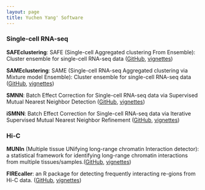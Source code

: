 ```yaml
---
layout: page
title: Yuchen Yang' Software
---
```


### Single-cell RNA-seq

**SAFEclustering**: SAFE (Single-cell Aggregated clustering From Ensemble): Cluster ensemble for single-cell RNA-seq data ([GitHub](https://github.com/yycunc/SAFEclustering), [vignettes](https://github.com/yycunc/SAFEclustering/blob/master/README.md))

**SAMEclustering**: SAME (Single-cell RNA-seq Aggregated clustering via Mixture model Ensemble): Cluster ensemble for single-cell RNA-seq data ([GitHub](https://github.com/yycunc/SAMEclustering), [vignettes](https://github.com/yycunc/SAMEclustering/blob/master/README.md))

**SMNN**: Batch Effect Correction for Single-cell RNA-seq data via Supervised Mutual Nearest Neighbor Detection ([GitHub](https://github.com/yycunc/SMNN), [vignettes](https://github.com/yycunc/SMNN/blob/master/README.md))

**iSMNN**: Batch Effect Correction for Single-cell RNA-seq data via Iterative Supervised Mutual Nearest Neighbor Refinement ([GitHub](https://github.com/yycunc/iSMNN), [vignettes](https://github.com/yycunc/iSMNN/blob/main/README.md))

### Hi-C

**MUNIn** (Multiple tissue UNifying long-range chromatin Interaction detector): a statistical framework for identifying long-range chromatin interactions from multiple tissues/samples.([GitHub](https://github.com/yycunc/MUNIn), [vignettes](https://github.com/yycunc/MUNIn/blob/master/README.md))

**FIREcaller**: an R package for detecting frequently interacting re-gions from Hi-C data. ([GitHub](https://github.com/yycunc/FIREcaller), [vignettes](https://github.com/yycunc/FIREcaller/blob/master/README.md))
